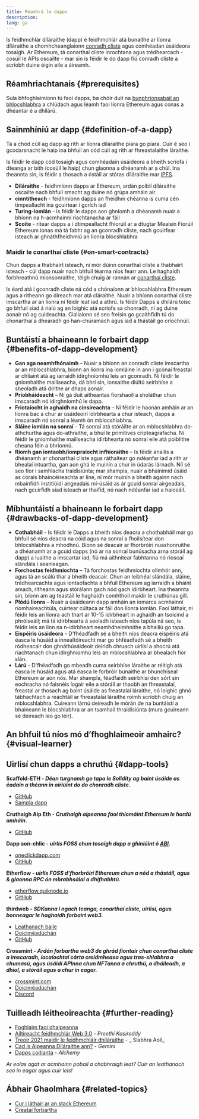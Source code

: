 ```yaml
---
title: Réamhrá le dapps
description:
lang: ga
---
```


Is feidhmchlár díláraithe (dapp) é feidhmchlár atá bunaithe ar líonra díláraithe a chomhcheanglaíonn [conradh cliste](/developers/docs/smart-contracts/) agus comhéadan úsáideora tosaigh. Ar Ethereum, tá conarthaí cliste inrochtana agus trédhearcach - cosúil le APIs oscailte - mar sin is féidir le do dapp fiú conradh cliste a scríobh duine éigin eile a áireamh.

## Réamhriachtanais {#prerequisites}

Sula bhfoghlaimíonn tú faoi dapps, ba chóir duit na [bunphrionsabail an bhlocshlabhra](/developers/docs/intro-to-ethereum/) a chlúdach agus léamh faoi líonra Ethereum agus conas a dhéantar é a dhílárú.

## Sainmhíniú ar dapp {#definition-of-a-dapp}

Tá a chód cúil ag dapp ag rith ar líonra díláraithe piara go piara. Cuir é seo i gcodarsnacht le haip ina bhfuil an cód cúil ag rith ar fhreastalaithe láraithe.

Is féidir le dapp cód tosaigh agus comhéadain úsáideora a bheith scríofa i dteanga ar bith (cosúil le haip) chun glaonna a dhéanamh ar a chúl. Ina theannta sin, is féidir a thosach a óstáil ar stóras díláraithe mar [IPFS](https://ipfs.io/).

- **Díláraithe** - feidhmíonn dapps ar Ethereum, ardán poiblí díláraithe oscailte nach bhfuil smacht ag duine nó grúpa amháin air
- **cinntitheach** - feidhmíonn dapps an fheidhm chéanna is cuma cén timpeallacht ina gcuirtear i gcrích iad
- **Turing-iomlán** - is féidir le dapps aon ghníomh a dhéanamh nuair a bhíonn na h-acmhainní riachtanacha ar fáil
- **Scoite** - ritear dapps a i dtimpeallacht fhíorúil ar a dtugtar Meaisín Fíorúil Ethereum ionas má tá fabht ag an gconradh cliste, nach gcuirfear isteach ar ghnáthfheidhmiú an líonra blocshlabhra

### Maidir le conarthaí cliste {#on-smart-contracts}

Chun dapps a thabhairt isteach, ní mór dúinn conarthaí cliste a thabhairt isteach - cúl dapp nuair nach bhfuil téarma níos fearr ann. Le haghaidh forbhreathnú mionsonraithe, téigh chuig ár rannán ar [conarthaí cliste](/developers/docs/smart-contracts/).

Is éard atá i gconradh cliste ná cód a chónaíonn ar bhlocshlabhra Ethereum agus a ritheann go díreach mar atá cláraithe. Nuair a bhíonn conarthaí cliste imscartha ar an líonra ní féidir leat iad a athrú. Is féidir Dapps a dhílárú toisc go bhfuil siad á rialú ag an loighic atá scríofa sa chonradh, ní ag duine aonair nó ag cuideachta. Ciallaíonn sé seo freisin go gcaithfidh tú do chonarthaí a dhearadh go han-chúramach agus iad a thástáil go críochnúil.

## Buntáistí a bhaineann le forbairt dapp {#benefits-of-dapp-development}

- **Gan aga neamhfhónaimh** – Nuair a bhíonn an conradh cliste imscartha ar an mblocshlabhra, bíonn an líonra ina iomláine in ann i gcónaí freastal ar chliaint atá ag iarraidh idirghníomhú leis an gconradh. Ní féidir le gníomhaithe mailíseacha, dá bhrí sin, ionsaithe diúltú seirbhíse a sheoladh atá dírithe ar dhaps aonair.
- **Príobháideacht** – Ní gá duit aitheantas fíorshaoil ​​a sholáthar chun imscaradh nó idirghníomhú le dapp.
- **Friotaíocht in aghaidh na cinsireachta** – Ní féidir le haonán amháin ar an líonra bac a chur ar úsáideoirí idirbhearta a chur isteach, dapps a imscaradh nó sonraí a léamh ón mblocshlabhra.
- **Sláine iomlán na sonraí** - Tá sonraí atá stóráilte ar an mblocshlabhra do-athchurtha agus do-athraithe, a bhuí le primitives cripteagrafacha. Ní féidir le gníomhaithe mailíseacha idirbhearta nó sonraí eile atá poiblithe cheana féin a bhrionnú.
- **Ríomh gan iontaobh/iompraíocht infhíoraithe** – Is féidir anailís a dhéanamh ar chonarthaí cliste agus ráthaítear go ndéanfar iad a rith ar bhealaí intuartha, gan aon ghá le muinín a chur in údarás lárnach. Níl sé seo fíor i samhlacha traidisiúnta; mar shampla, nuair a bhainimid úsáid as córais bhaincéireachta ar líne, ní mór muinín a bheith againn nach mbainfidh institiúidí airgeadais mí-úsáid as ár gcuid sonraí airgeadais, nach gcuirfidh siad isteach ar thaifid, nó nach ndéanfar iad a haiceáil.

## Míbhuntáistí a bhaineann le forbairt dapp {#drawbacks-of-dapp-development}

- **Cothabháil** - Is féidir le Dapps a bheith níos deacra a chothabháil mar go bhfuil sé níos deacra na cóid agus na sonraí a fhoilsítear don bhlocshlabhra a mhodhnú. Bíonn sé deacair ar fhorbróirí nuashonruithe a dhéanamh ar a gcuid dapps (nó ar na sonraí bunúsacha arna stóráil ag dapp) a luaithe a imscartar iad, fiú má aithnítear fabhtanna nó rioscaí slándála i seanleagan.
- **Forchostas feidhmíochta** – Tá forchostas feidhmíochta ollmhór ann, agus tá an scálú thar a bheith deacair. Chun an leibhéal slándála, sláine, trédhearcachta agus iontaofachta a bhfuil Ethereum ag iarraidh a bhaint amach, ritheann agus stórálann gach nód gach idirbheart. Ina theannta sin, bíonn am ag teastáil le haghaidh comhthoil maidir le cruthúnas gill.
- **Plódú líonra** – Nuair a úsáideann dapp amháin an iomarca acmhainní ríomhaireachtúla, cuirtear cúltaca ar fáil don líonra iomlán. Faoi láthair, ní féidir leis an líonra ach thart ar 10-15 idirbheart in aghaidh an tsoicind a phróiseáil; má tá idirbhearta á seoladh isteach níos tapúla ná seo, is féidir leis an linn na n-idirbheart neamhdheimhnithe a bhailiú go tapa.
- **Eispéiris úsáideora** - D'fhéadfadh sé a bheith níos deacra eispéiris atá éasca le húsáid a innealtóireacht mar go bhféadfadh sé a bheith ródheacair don ghnáthúsáideoir deiridh chruach uirlisí a shocrú atá riachtanach chun idirghníomhú leis an mblocshlabhra ar bhealach fíor slán.
- **Lárú** - D'fhéadfadh go mbeadh cuma seirbhíse láraithe ar réitigh atá éasca le húsáid agus atá éasca le forbróir bunaithe ar bhunchiseal Ethereum ar aon nós. Mar shampla, féadfaidh seirbhísí den sórt sin eochracha nó faisnéis íogair eile a stóráil ar thaobh an fhreastalaí, freastal ar thosach ag baint úsáide as freastalaí láraithe, nó loighic ghnó tábhachtach a reáchtáil ar fhreastalaí láraithe roimh scríobh chuig an mblocshlabhra. Cuireann lárnú deireadh le mórán de na buntáistí a bhaineann le blocshlabhra ar an tsamhail thraidisiúnta (mura gcuireann sé deireadh leo go léir).

## An bhfuil tú níos mó d’fhoghlaimeoir amhairc? {#visual-learner}

<YouTube id="F50OrwV6Uk8" />

## Uirlisí chun dapps a chruthú {#dapp-tools}

**Scaffold-ETH _- Déan turgnamh go tapa le Solidity ag baint úsáide as éadain a théann in oiriúint do do chonradh cliste._**

- [GitHub](https://github.com/scaffold-eth/scaffold-eth-2)
- [Sampla dapp](https://punkwallet.io/)

**Cruthaigh Aip Eth _- Cruthaigh aipeanna faoi thiomáint Ethereum le hordú amháin._**

- [GitHub](https://github.com/paulrberg/create-eth-app)

**Dapp aon-chlic _- uirlis FOSS chun tosaigh dapp a ghiniúint ó [ABI](/glossary/#abi)._**

- [oneclickdapp.com](https://oneclickdapp.com)
- [GitHub](https://github.com/oneclickdapp/oneclickdapp-v1)

**Etherflow _- uirlis FOSS d’fhorbróirí Ethereum chun a nód a thástáil, agus & glaonna RPC ón mbrabhsálaí a dhífhabhtú._**

- [etherflow.quiknode.io](https://etherflow.quiknode.io/)
- [GitHub](https://github.com/abunsen/etherflow)

**thirdweb _- SDKanna i ngach teanga, conarthaí cliste, uirlisí, agus bonneagar le haghaidh forbairt web3._**

- [Leathanach baile](https://thirdweb.com/)
- [Doiciméadúchán](https://portal.thirdweb.com/)
- [GitHub](https://github.com/thirdweb-dev/)

**Crossmint _- Ardán forbartha web3 de ghrád fiontair chun conarthaí cliste a imscaradh, íocaíochtaí cárta creidmheasa agus tras-shlabhra a chumasú, agus úsáidí APInna chun NFTanna a chruthú, a dháileadh, a dhíol, a stóráil agus a chur in eagar._**

- [crossmint.com](https://www.crossmint.com)
- [Doiciméadúchán](https://docs.crossmint.com)
- [Discord](https://discord.com/invite/crossmint)

## Tuilleadh léitheoireachta {#further-reading}

- [Foghlaim faoi dhaipeanna](/apps)
- [Ailtireacht feidhmchlár Web 3.0](https://www.preethikasireddy.com/post/the-architecture-of-a-web-3-0-application) - _Preethi Kasireddy_
- [Treoir 2021 maidir le feidhmchláir dhíláraithe](https://limechain.tech/blog/what-are-dapps-the-2021-guide/) - _ Slabhra Aoil_
- [Cad is Aipeanna Díláraithe ann?](https://www.gemini.com/cryptopedia/decentralized-applications-defi-dapps) - _Gemini_
- [Dapps coitianta](https://www.alchemy.com/dapps) - _Alchemy_

_Ar eolas agat ar acmhainn pobail a chabhraigh leat? Cuir an leathanach seo in eagar agus cuir leis!_

## Ábhair Ghaolmhara {#related-topics}

- [Cur i láthair ar an stack Ethereum](/developers/docs/ethereum-stack/)
- [Creataí forbartha](/developers/docs/frameworks/)
